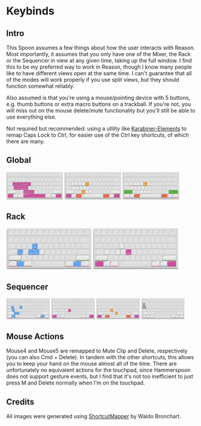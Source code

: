 # Keybinds

## Intro

This Spoon assumes a few things about how the user interacts with Reason. Most importantly, it assumes that you only have one of the Mixer, the Rack or the Sequencer in view at any given time, taking up the full window. I find this to be my preferred way to work in Reason, though I know many people like to have different views open at the same time. I can't guarantee that all of the modes will work properly if you use split views, but they should function somewhat reliably.

Also assumed is that you're using a mouse/pointing device with 5 buttons, e.g. thumb buttons or extra macro buttons on a trackball. If you're not, you will miss out on the mouse delete/mute functionality but you'll still be able to use everything else.

Not required but recommended: using a utility like [Karabiner-Elements](https://karabiner-elements.pqrs.org/) to remap Caps Lock to Ctrl, for easier use of the Ctrl key shortcuts, of which there are many.

## Global

<img src="img/global1.png" width="30%"></img> <img src="img/global2.png" width="30%"></img> <img src="img/global3.png" width="30%"></img> 

## Rack

<img src="img/rack1.png" width="45%"></img> <img src="img/rack2.png" width="45%"></img> 

## Sequencer
<img src="img/seq1.png" width="23%"></img> <img src="img/seq2.png" width="23%"></img> <img src="img/seq3.png" width="23%"></img> <img src="img/seq4.png" width="23%"></img> 

## Mouse Actions

Mouse4 and Mouse5 are remapped to Mute Clip and Delete, respectively (you can also Cmd + Delete). In tandem with the other shortcuts, this allows you to keep your hand on the mouse almost all of the time. There are unfortunately no equivalent actions for the touchpad, since Hammerspoon does not support gesture events, but I find that it's not too inefficient to just press M and Delete normally when I'm on the touchpad.

## Credits

All images were generated using [ShortcutMapper](https://github.com/waldobronchart/ShortcutMapper) by Waldo Bronchart.